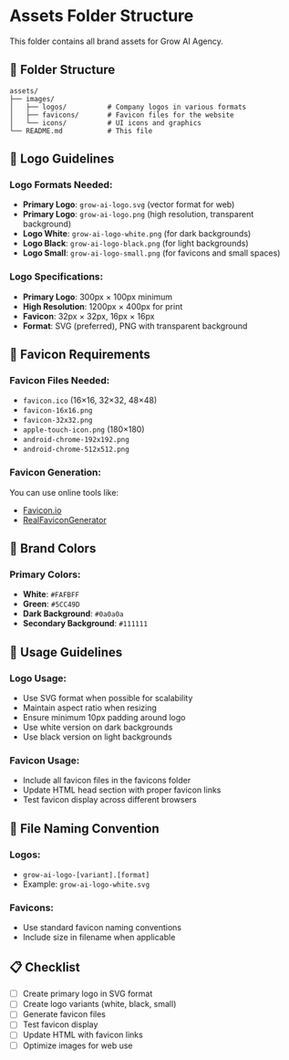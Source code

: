 # Assets Folder Structure

This folder contains all brand assets for Grow AI Agency.

## 📁 Folder Structure

```
assets/
├── images/
│   ├── logos/          # Company logos in various formats
│   ├── favicons/       # Favicon files for the website
│   └── icons/          # UI icons and graphics
└── README.md           # This file
```

## 🎨 Logo Guidelines

### Logo Formats Needed:
- **Primary Logo**: `grow-ai-logo.svg` (vector format for web)
- **Primary Logo**: `grow-ai-logo.png` (high resolution, transparent background)
- **Logo White**: `grow-ai-logo-white.png` (for dark backgrounds)
- **Logo Black**: `grow-ai-logo-black.png` (for light backgrounds)
- **Logo Small**: `grow-ai-logo-small.png` (for favicons and small spaces)

### Logo Specifications:
- **Primary Logo**: 300px × 100px minimum
- **High Resolution**: 1200px × 400px for print
- **Favicon**: 32px × 32px, 16px × 16px
- **Format**: SVG (preferred), PNG with transparent background

## 🔗 Favicon Requirements

### Favicon Files Needed:
- `favicon.ico` (16×16, 32×32, 48×48)
- `favicon-16x16.png`
- `favicon-32x32.png`
- `apple-touch-icon.png` (180×180)
- `android-chrome-192x192.png`
- `android-chrome-512x512.png`

### Favicon Generation:
You can use online tools like:
- [Favicon.io](https://favicon.io/)
- [RealFaviconGenerator](https://realfavicongenerator.net/)

## 🎯 Brand Colors

### Primary Colors:
- **White**: `#FAFBFF`
- **Green**: `#5CC49D`
- **Dark Background**: `#0a0a0a`
- **Secondary Background**: `#111111`

## 📝 Usage Guidelines

### Logo Usage:
- Use SVG format when possible for scalability
- Maintain aspect ratio when resizing
- Ensure minimum 10px padding around logo
- Use white version on dark backgrounds
- Use black version on light backgrounds

### Favicon Usage:
- Include all favicon files in the favicons folder
- Update HTML head section with proper favicon links
- Test favicon display across different browsers

## 🔄 File Naming Convention

### Logos:
- `grow-ai-logo-[variant].[format]`
- Example: `grow-ai-logo-white.svg`

### Favicons:
- Use standard favicon naming conventions
- Include size in filename when applicable

## 📋 Checklist

- [ ] Create primary logo in SVG format
- [ ] Create logo variants (white, black, small)
- [ ] Generate favicon files
- [ ] Test favicon display
- [ ] Update HTML with favicon links
- [ ] Optimize images for web use 